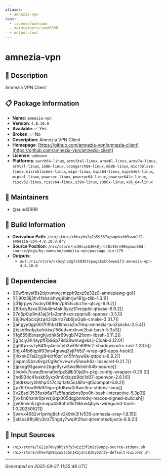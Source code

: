 ```yaml
---
aliases:
  - amnezia-vpn
tags:
  - license/unknown
  - maintainers/sund3RRR
  - outputs/out
---
```


# amnezia-vpn

## 📝 Description

Amnezia VPN Client

## 📋 Package Information

- **Name**: `amnezia-vpn`
- **Version**: `4.8.10.0`
- **Available**: ✅ Yes
- **Broken**: ✅ No
- **Description**: Amnezia VPN Client
- **Homepage**: [https://github.com/amnezia-vpn/amnezia-client](https://github.com/amnezia-vpn/amnezia-client)
- **License**: `unknown`
- **Platforms**: `aarch64-linux`, `armv5tel-linux`, `armv6l-linux`, `armv7a-linux`, `armv7l-linux`, `i686-linux`, `loongarch64-linux`, `m68k-linux`, `microblaze-linux`, `microblazeel-linux`, `mips-linux`, `mips64-linux`, `mips64el-linux`, `mipsel-linux`, `powerpc-linux`, `powerpc64-linux`, `powerpc64le-linux`, `riscv32-linux`, `riscv64-linux`, `s390-linux`, `s390x-linux`, `x86_64-linux`
## 👥 Maintainers

- @sund3RRR


## 🔧 Build Information

- **Derivation Path**: `/nix/store/ckhxyhv2g7s59367xpwgxkxbb5vwm1f2-amnezia-vpn-4.8.10.0.drv`
- **Source Position**: `/nix/store/ns30sqxb36k8jrds8z18rv96bpnwc60d-source/pkgs/by-name/am/amnezia-vpn/package.nix:179`
- **Outputs**:
  - `out`:  `/nix/store/ckhxyhv2g7s59367xpwgxkxbb5vwm1f2-amnezia-vpn-4.8.10.0`

## 🔗 Dependencies

- [[0w5mysf8s2dyxvmwjcmzph9zxz9z32z0-amneziawg-go]]
- [[1j90z3lj3fn4fahaishwg9blnrjw181g-zlib-1.3.1]]
- [[31ijrpyw7isdvyf8f96n7p65fsckiz1m-qtsvg-6.9.2]]
- [[6rbcy8zva30xk4lm4skl5ykz51vnjqdd-qtbase-6.9.2]]
- [[7d5p0ip9nd3aj3r1a2pmhsxxizqqnis8-openssl-3.5.1]]
- [[9j8w4bcicjkza42lizkrrx7sb6jw2qik-cmake-3.31.7]]
- [[angyy0gp00l7h1hbsf1lmxss2ix7likq-amnezia-tun2socks-2.5.4]]
- [[bjsb6wdjykafnkixq156qdvmxhsm2bai-bash-5.3p3]]
- [[fg655j6bvarghjvdhk5r69vqb742fxrm-libssh-0.11.2]]
- [[g4ciy3h4aypfl7p96p79d38wmwgxksij-Cloak-2.12.0]]
- [[gl6fpxss7y841by4mlcfyh3w0hh699c2-shadowsocks-rust-1.23.5]]
- [[ibjx4fb6iqplf03nis4gnwq3yji7h5j7-wrap-qt6-apps-hook]]
- [[ihxnk07al2cgi94drf6zr1x45fnhyw9k-qttools-6.9.2]]
- [[ispmc5bzv6vgz0g9sfvvvwriv5hawh6z-libsecret-0.21.7]]
- [[jpkqg93gaamc2bgc6yrw3ws8klmln54b-source]]
- [[lvdvlk7cwad5mna0wfpz8jllb30jdj1n-pkg-config-wrapper-0.29.2]]
- [[nd934c41xskb5ykx0m9clzjzd9dx1d07-openvpn-2.6.14]]
- [[nldrkwryzhhhp447cilqrlafs5csl6hr-qt5compat-6.9.2]]
- [[p76r0cwlf6k97ibprrpfd8xw0r8wc3nx-stdenv-linux]]
- [[v28sdl3535sxb6a71z5faqdzbns9pv0h-bash-interactive-5.3p3]]
- [[vx1ln6hznlr0prwzj6qx005dqgbnmdvj-macos-signed-build.sh]]
- [[w0mwn5zgkmapp439bhn1501ikkw4jbyw-wireguard-tools-1.0.20250521]]
- [[wrvx4682vr1pnhg8cfiv2k9nk3i1v535-amnezia-xray-1.8.15]]
- [[xl4xs91hji6lv3irz75hgdy7wq9f2fsd-qtremoteobjects-6.9.2]]

## 📁 Input Sources

- `/nix/store/l622p70vy8k5sh7y5wizi5f2mic6ynpg-source-stdenv.sh`
- `/nix/store/shkw4qm9qcw5sc5n1k5jznc83ny02r39-default-builder.sh`

---
*Generated on 2025-09-27 11:55:48 UTC*
